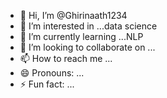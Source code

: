 - 👋 Hi, I’m @Ghirinaath1234
- 👀 I’m interested in ...data science
- 🌱 I’m currently learning ...NLP
- 💞️ I’m looking to collaborate on ...
- 📫 How to reach me ...
- 😄 Pronouns: ...
- ⚡ Fun fact: ...

<!---
Ghirinaath1234/Ghirinaath1234 is a ✨ special ✨ repository because its `README.md` (this file) appears on your GitHub profile.
You can click the Preview link to take a look at your changes.
--->
